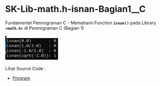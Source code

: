 # SK-Lib-math.h-isnan-Bagian1__C
Fundamental Pemrograman C - Memahami Function <code><b>isnan()</b></code> pada Library <code><b>&lt;math.h></b></code> di Pemrograman C (Bagian 1)<br><br>
<img src="https://github.com/RizkyKhapidsyah/SK-Lib-math.h-isnan-Bagian1__C/blob/master/SK-Lib-math.h-isnan-Bagian1__C/result/001.PNG"><br><br>
Lihat Source Code : <br>
- <a href="https://github.com/RizkyKhapidsyah/SK-Lib-math.h-isnan-Bagian1__C/blob/master/SK-Lib-math.h-isnan-Bagian1__C/Source.c">Program</a>
